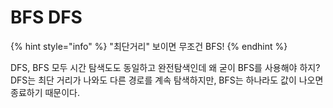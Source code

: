# BFS DFS

{% hint style="info" %}
"최단거리" 보이면 무조건 BFS!
{% endhint %}

DFS, BFS 모두 시간 탐색도도 동일하고 완전탐색인데 왜 굳이 BFS를 사용해야 하지? DFS는 최단 거리가 나와도 다른 경로를 계속 탐색하지만, BFS는 하나라도 값이 나오면 종료하기 때문이다. 

